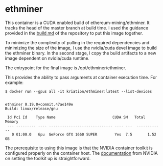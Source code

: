 # ethminer
This container is a CUDA enabled build of ethereum-mining/ethminer. It tracks the head of the
master branch at build time. I used the guidance provided in the
[build.md](https://github.com/ethereum-mining/ethminer/blob/master/docs/BUILD.md)
of the repository to put this image together.

To minimize the complexity of pulling in the required dependencies and
minimizing the size of the image, I use the
nvidia/cuda devel image to build the ethminer binary. In the second
stage, I copy the build artifacts to a new image dependent on
nvidia/cuda runtime.

The entrypoint for the final image is /opt/ethminer/ethminer.

This provides the ability to pass arguments at container execution time. For
example:

```
$ docker run --gpus all -it kriation/ethminer:latest --list-devices


ethminer 0.19.0+commit.47ae149e
Build: linux/release/gnu

 Id Pci Id    Type Name                          CUDA SM   Total Memory
 --- --------- ---- ----------------------------- ---- ---  ------------
   0 01:00.0   Gpu  GeForce GTX 1660 SUPER        Yes  7.5       1.52 GB
```

The prerequisite to using this image is that the NVIDIA container toolkit is
configured properly on the container host. The
[documentation](https://docs.nvidia.com/datacenter/cloud-native/container-toolkit/user-guide.html)
from NVIDIA on setting the toolkit up is straightforward.

